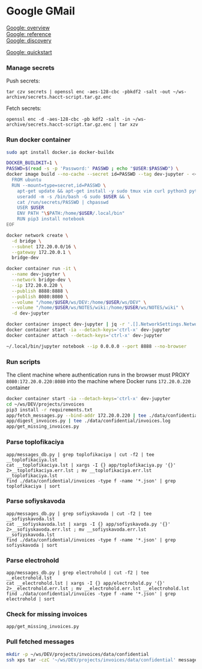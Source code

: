 # Google GMail
[Google: overview](https://developers.google.com/gmail/api)  
[Google: reference](https://developers.google.com/gmail/api/reference/rest)  
[Google: discovery](https://sheets.googleapis.com/$discovery/rest?version=v4)  

[Google: quickstart](https://developers.google.com/gmail/api/quickstart/python)  

### Manage secrets
Push secrets:
```
tar czv secrets | openssl enc -aes-128-cbc -pbkdf2 -salt -out ~/ws-archive/secrets.hacct-script.tar.gz.enc
```
Fetch secrets:
```
openssl enc -d -aes-128-cbc -pb kdf2 -salt -in ~/ws-archive/secrets.hacct-script.tar.gz.enc | tar xzv
```
### Run docker container
```bash
sudo apt install docker.io docker-buildx

DOCKER_BUILDKIT=1 \
PASSWD=$(read -s -p 'Password:' PASSWD ; echo "$USER:$PASSWD") \
docker image build --no-cache --secret id=PASSWD --tag dev-jupyter - << EOF
  FROM ubuntu
  RUN --mount=type=secret,id=PASSWD \
    apt-get update && apt-get install -y sudo tmux vim curl python3 python3-pip && \
    useradd -m -s /bin/bash -G sudo $USER && \
    cat /run/secrets/PASSWD | chpasswd
    USER $USER
    ENV PATH "\$PATH:/home/$USER/.local/bin"
    RUN pip3 install notebook
EOF

docker network create \
  -d bridge \
  --subnet 172.20.0.0/16 \
  --gateway 172.20.0.1 \
  bridge-dev

docker container run -it \
  --name dev-jupyter \
  --network bridge-dev \
  --ip 172.20.0.220 \
  --publish 8888:8888 \
  --publish 8080:8080 \
  --volume "/home/$USER/ws/DEV:/home/$USER/ws/DEV" \
  --volume "/home/$USER/ws/NOTES/wiki:/home/$USER/ws/NOTES/wiki" \
  -d dev-jupyter

docker container inspect dev-jupyter | jq -r '.[].NetworkSettings.Networks["bridge-dev"].IPAddress'
docker container start -ia --detach-keys='ctrl-x' dev-jupyter
docker container attach --detach-keys='ctrl-x' dev-jupyter

~/.local/bin/jupyter notebook --ip 0.0.0.0 --port 8888 --no-browser
```

### Run scripts
The client machine where authentication runs in the browser must PROXY `8080:172.20.0.220:8080` into the machine where Docker runs `172.20.0.220` container
```bash
docker container start -ia --detach-keys='ctrl-x' dev-jupyter
cd ~/ws/DEV/projects/invoices
pip3 install -r requirements.txt 
app/fetch_messages.py --bind-addr 172.20.0.220 | tee ./data/confidential/messages.log
app/digest_invoices.py | tee ./data/confidential/invoices.log
app/get_missing_invoices.py
```

### Parse toplofikaciya
```
app/messages_db.py | grep toplofikaciya | cut -f2 | tee __toplofikaciya.lst
cat __toplofikaciya.lst | xargs -I {} app/toplofikaciya.py '{}' 2>__toplofikaciya.err.lst ; mv __toplofikaciya.err.lst __toplofikaciya.lst 
find ./data/confidential/invoices -type f -name '*.json' | grep toplofikaciya | sort
```

### Parse sofiyskavoda
```
app/messages_db.py | grep sofiyskavoda | cut -f2 | tee __sofiyskavoda.lst
cat __sofiyskavoda.lst | xargs -I {} app/sofiyskavoda.py '{}' 2>__sofiyskavoda.err.lst ; mv __sofiyskavoda.err.lst __sofiyskavoda.lst 
find ./data/confidential/invoices -type f -name '*.json' | grep sofiyskavoda | sort
```

### Parse electrohold
```
app/messages_db.py | grep electrohold | cut -f2 | tee __electrohold.lst
cat __electrohold.lst | xargs -I {} app/electrohold.py '{}' 2>__electrohold.err.lst ; mv __electrohold.err.lst __electrohold.lst 
find ./data/confidential/invoices -type f -name '*.json' | grep electrohold | sort
```

### Check for missing invoices
```
app/get_missing_invoices.py
```

### Pull fetched messages
```bash
mkdir -p ~/ws/DEV/projects/invoices/data/confidential
ssh xps tar -czC '~/ws/DEV/projects/invoices/data/confidential' messages | tar -xzvC ~/ws/DEV/projects/invoices/data/confidential
```
